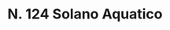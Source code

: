---
title: "N. 124 Solano Aquatico"
permalink: "/edition/plant124/"
plant-name: "N. 124"
plant-number: "124"
plant-xml: "/assets/xml/plant124.xml"
plant-img1: "/assets/img/plant124_verso.jpg"
plant-img2: "/assets/img/plant124.jpg"
plant-title: "N. 124 Solano Aquatico"
plant-wfo-link: ""
plant-kew-link: ""
plant-taxon-content: ""
layout: single-xml
---